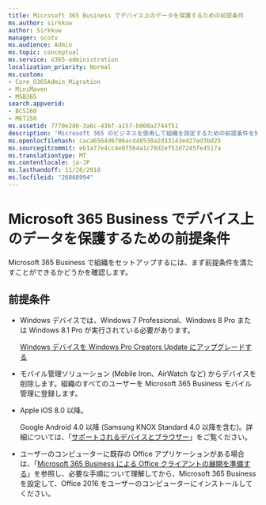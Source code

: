 ```yaml
---
title: Microsoft 365 Business でデバイス上のデータを保護するための前提条件
ms.author: sirkkuw
author: Sirkkuw
manager: scotv
ms.audience: Admin
ms.topic: conceptual
ms.service: o365-administration
localization_priority: Normal
ms.custom:
- Core_O365Admin_Migration
- MiniMaven
- MSB365
search.appverid:
- BCS160
- MET150
ms.assetid: 7770e280-3a6c-436f-a157-b008a2744f51
description: 'Microsoft 365 のビジネスを使用して組織を設定するための前提条件を知っています。 '
ms.openlocfilehash: caca6564d6706acd48538a2d33143ed27ed3bd25
ms.sourcegitcommit: eb1a77e4cc4e8f564a1c78d2ef53d7245fe4517a
ms.translationtype: MT
ms.contentlocale: ja-JP
ms.lasthandoff: 11/28/2018
ms.locfileid: "26868994"
---
```

# <a name="pre-requisites-for-protecting-data-on-devices-with-microsoft-365-business"></a>Microsoft 365 Business でデバイス上のデータを保護するための前提条件

Microsoft 365 Business で組織をセットアップするには、まず前提条件を満たすことができるかどうかを確認します。
  
## <a name="pre-requisites"></a>前提条件

- Windows デバイスでは、Windows 7 Professional、Windows 8 Pro または Windows 8.1 Pro が実行されている必要があります。
    
    [Windows デバイスを Windows Pro Creators Update にアップグレードする](upgrade-to-windows-pro-creators-update.md)
    
- モバイル管理ソリューション (Mobile Iron、AirWatch など) からデバイスを削除します。組織のすべてのユーザーを Microsoft 365 Business モバイル管理に登録します。
    
- Apple iOS 8.0 以降。
    
    Google Android 4.0 以降 (Samsung KNOX Standard 4.0 以降を含む)。詳細については、「[サポートされるデバイスとブラウザー](https://go.microsoft.com/fwlink/p/?linkid=852307)」をご覧ください。
    
- ユーザーのコンピューターに既存の Office アプリケーションがある場合は、「[Microsoft 365 Business による Office クライアントの展開を準備する](prepare-for-office-client-deployment.md)」を参照し、必要な手順について理解してから、Microsoft 365 Business を設定して、Office 2016 をユーザーのコンピューターにインストールしてください。 
    


